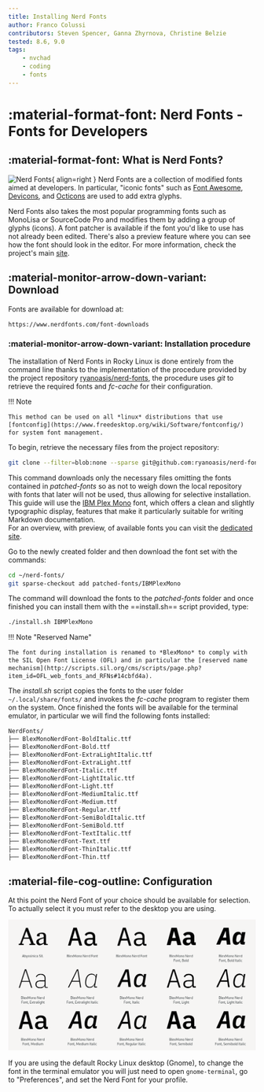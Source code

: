 ```yaml
---
title: Installing Nerd Fonts
author: Franco Colussi
contributors: Steven Spencer, Ganna Zhyrnova, Christine Belzie
tested: 8.6, 9.0
tags:
    - nvchad
    - coding
    - fonts
---
```


# :material-format-font: Nerd Fonts - Fonts for Developers

## :material-format-font: What is Nerd Fonts?

![Nerd Fonts](images/nerd_fonts_site_small.png){ align=right } Nerd Fonts are a collection of modified fonts aimed at developers. In particular, "iconic fonts" such as [Font Awesome](https://fontawesome.com/), [Devicons](https://devicon.dev/), and [Octicons](https://primer.style/foundations/icons) are used to add extra glyphs.

Nerd Fonts also takes the most popular programming fonts such as MonoLisa or SourceCode Pro and modifies them by adding a group of glyphs (icons). A font patcher is available if the font you'd like to use has not already been edited.  There's also a preview feature where you can see how the font should look in the editor. For more information, check the project's main [site](https://www.nerdfonts.com/).

## :material-monitor-arrow-down-variant: Download

Fonts are available for download at:

```text
https://www.nerdfonts.com/font-downloads
```

### :material-monitor-arrow-down-variant: Installation procedure

The installation of Nerd Fonts in Rocky Linux is done entirely from the command line thanks to the implementation of the procedure provided by the project repository [ryanoasis/nerd-fonts](https://github.com/ryanoasis/nerd-fonts), the procedure uses *git* to retrieve the required fonts and *fc-cache* for their configuration.

!!! Note

    This method can be used on all *linux* distributions that use [fontconfig](https://www.freedesktop.org/wiki/Software/fontconfig/) for system font management.

To begin, retrieve the necessary files from the project repository:

```bash
git clone --filter=blob:none --sparse git@github.com:ryanoasis/nerd-fonts
```

This command downloads only the necessary files omitting the fonts contained in *patched-fonts* so as not to weigh down the local repository with fonts that later will not be used, thus allowing for selective installation.  
This guide will use the [IBM Plex Mono](https://github.com/ryanoasis/nerd-fonts/tree/master/patched-fonts/IBMPlexMono) font, which offers a clean and slightly typographic display, features that make it particularly suitable for writing Markdown documentation.  
For an overview, with preview, of available fonts you can visit the [dedicated site](https://www.programmingfonts.org/#plex-mono).

Go to the newly created folder and then download the font set with the commands:

```bash
cd ~/nerd-fonts/
git sparse-checkout add patched-fonts/IBMPlexMono
```

The command will download the fonts to the *patched-fonts* folder and once finished you can install them with the ==install.sh== script provided, type:

```bash
./install.sh IBMPlexMono
```

!!! Note "Reserved Name"

    The font during installation is renamed to *BlexMono* to comply with the SIL Open Font License (OFL) and in particular the [reserved name mechanism](http://scripts.sil.org/cms/scripts/page.php?item_id=OFL_web_fonts_and_RFNs#14cbfd4a).

The *install.sh* script copies the fonts to the user folder `~/.local/share/fonts/` and invokes the *fc-cache* program to register them on the system. Once finished the fonts will be available for the terminal emulator, in particular we will find the following fonts installed:

```text title="~/.local/share/fonts/"
NerdFonts/
├── BlexMonoNerdFont-BoldItalic.ttf
├── BlexMonoNerdFont-Bold.ttf
├── BlexMonoNerdFont-ExtraLightItalic.ttf
├── BlexMonoNerdFont-ExtraLight.ttf
├── BlexMonoNerdFont-Italic.ttf
├── BlexMonoNerdFont-LightItalic.ttf
├── BlexMonoNerdFont-Light.ttf
├── BlexMonoNerdFont-MediumItalic.ttf
├── BlexMonoNerdFont-Medium.ttf
├── BlexMonoNerdFont-Regular.ttf
├── BlexMonoNerdFont-SemiBoldItalic.ttf
├── BlexMonoNerdFont-SemiBold.ttf
├── BlexMonoNerdFont-TextItalic.ttf
├── BlexMonoNerdFont-Text.ttf
├── BlexMonoNerdFont-ThinItalic.ttf
├── BlexMonoNerdFont-Thin.ttf
```

## :material-file-cog-outline: Configuration

At this point the Nerd Font of your choice should be available for selection. To actually select it you must refer to the desktop you are using.

![Font Manager](images/font_nerd_view.png)

If you are using the default Rocky Linux desktop (Gnome), to change the font in the terminal emulator you will just need to open `gnome-terminal`, go to "Preferences", and set the Nerd Font for your profile.
